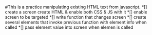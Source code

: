 #This is a practice manipulating existing HTML text from javascript.
    *[] create a screen create HTML & enable both CSS & JS with it
    *[] enable screen to be targeted
    *[] write function that changes screen
    *[] create several elements that invoke previous function with element info when called 
    *[] pass element value into screen when elemen is called